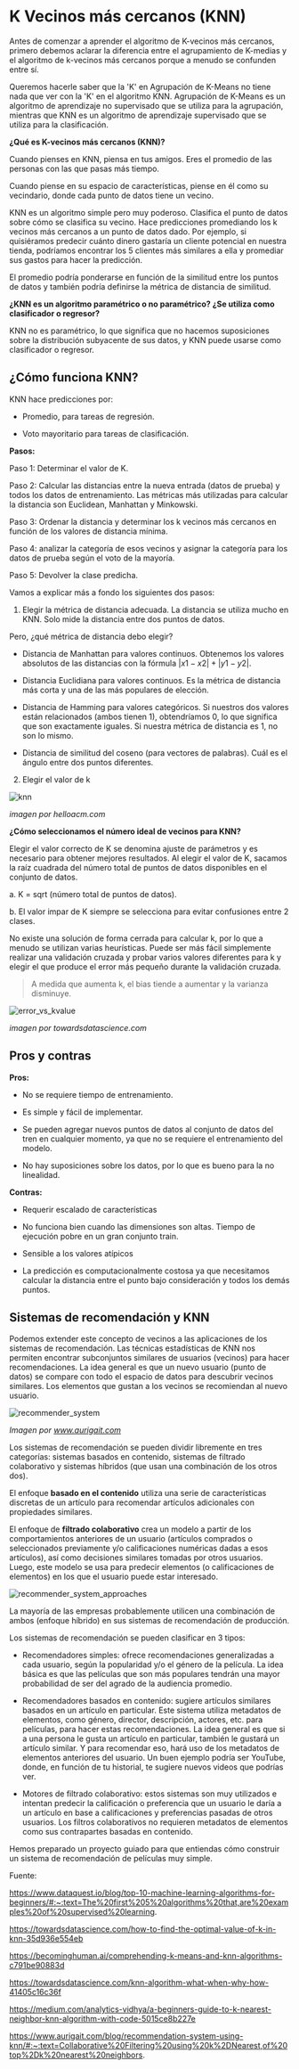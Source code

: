 # K Vecinos más cercanos (KNN)

Antes de comenzar a aprender el algoritmo de K-vecinos más cercanos, primero debemos aclarar la diferencia entre el agrupamiento de K-medias y el algoritmo de k-vecinos más cercanos porque a menudo se confunden entre sí.

Queremos hacerle saber que la 'K' en Agrupación de K-Means no tiene nada que ver con la 'K' en el algoritmo KNN. Agrupación de K-Means es un algoritmo de aprendizaje no supervisado que se utiliza para la agrupación, mientras que KNN es un algoritmo de aprendizaje supervisado que se utiliza para la clasificación.

**¿Qué es K-vecinos más cercanos (KNN)?**

Cuando pienses en KNN, piensa en tus amigos. Eres el promedio de las personas con las que pasas más tiempo.

Cuando piense en su espacio de características, piense en él como su vecindario, donde cada punto de datos tiene un vecino.

KNN es un algoritmo simple pero muy poderoso. Clasifica el punto de datos sobre cómo se clasifica su vecino. Hace predicciones promediando los k vecinos más cercanos a un punto de datos dado. Por ejemplo, si quisiéramos predecir cuánto dinero gastaría un cliente potencial en nuestra tienda, podríamos encontrar los 5 clientes más similares a ella y promediar sus gastos para hacer la predicción.

El promedio podría ponderarse en función de la similitud entre los puntos de datos y también podría definirse la métrica de distancia de similitud.

**¿KNN es un algoritmo paramétrico o no paramétrico? ¿Se utiliza como clasificador o regresor?**

KNN no es paramétrico, lo que significa que no hacemos suposiciones sobre la distribución subyacente de sus datos, y KNN puede usarse como clasificador o regresor.

## ¿Cómo funciona KNN?

KNN hace predicciones por:

- Promedio, para tareas de regresión.

- Voto mayoritario para tareas de clasificación.

**Pasos:**

Paso 1: Determinar el valor de K.

Paso 2: Calcular las distancias entre la nueva entrada (datos de prueba) y todos los datos de entrenamiento. Las métricas más utilizadas para calcular la distancia son Euclidean, Manhattan y Minkowski.

Paso 3: Ordenar la distancia y determinar los k vecinos más cercanos en función de los valores de distancia mínima.

Paso 4: analizar la categoría de esos vecinos y asignar la categoría para los datos de prueba según el voto de la mayoría.

Paso 5: Devolver la clase predicha.

Vamos a explicar más a fondo los siguientes dos pasos:

1. Elegir la métrica de distancia adecuada. La distancia se utiliza mucho en KNN. Solo mide la distancia entre dos puntos de datos.

Pero, ¿qué métrica de distancia debo elegir?

- Distancia de Manhattan para valores continuos. Obtenemos los valores absolutos de las distancias con la fórmula $|x1 - x2| + |y1 - y2|$.

- Distancia Euclidiana para valores continuos. Es la métrica de distancia más corta y una de las más populares de elección.

- Distancia de Hamming para valores categóricos. Si nuestros dos valores están relacionados (ambos tienen 1), obtendríamos 0, lo que significa que son exactamente iguales. Si nuestra métrica de distancia es 1, no son lo mismo.

- Distancia de similitud del coseno (para vectores de palabras). Cuál es el ángulo entre dos puntos diferentes.

2. Elegir el valor de k

![knn](https://github.com/4GeeksAcademy/machine-learning-content/blob/master/assets/knn.jpg?raw=true)

*imagen por helloacm.com*

**¿Cómo seleccionamos el número ideal de vecinos para KNN?**

Elegir el valor correcto de K se denomina ajuste de parámetros y es necesario para obtener mejores resultados. Al elegir el valor de K, sacamos la raíz cuadrada del número total de puntos de datos disponibles en el conjunto de datos.

a. K = sqrt (número total de puntos de datos).

b. El valor impar de K siempre se selecciona para evitar confusiones entre 2 clases.

No existe una solución de forma cerrada para calcular k, por lo que a menudo se utilizan varias heurísticas. Puede ser más fácil simplemente realizar una validación cruzada y probar varios valores diferentes para k y elegir el que produce el error más pequeño durante la validación cruzada.

> A medida que aumenta k, el bias tiende a aumentar y la varianza disminuye.

![error_vs_kvalue](https://github.com/4GeeksAcademy/machine-learning-content/blob/master/assets/error_vs_kvalue.jpg?raw=true)

*imagen por towardsdatascience.com*

## Pros y contras

**Pros:**

- No se requiere tiempo de entrenamiento.

- Es simple y fácil de implementar.

- Se pueden agregar nuevos puntos de datos al conjunto de datos del tren en cualquier momento, ya que no se requiere el entrenamiento del modelo.

- No hay suposiciones sobre los datos, por lo que es bueno para la no linealidad.

**Contras:**

- Requerir escalado de características

- No funciona bien cuando las dimensiones son altas. Tiempo de ejecución pobre en un gran conjunto train.

- Sensible a los valores atípicos

- La predicción es computacionalmente costosa ya que necesitamos calcular la distancia entre el punto bajo consideración y todos los demás puntos.


## Sistemas de recomendación y KNN

Podemos extender este concepto de vecinos a las aplicaciones de los sistemas de recomendación. Las técnicas estadísticas de KNN nos permiten encontrar subconjuntos similares de usuarios (vecinos) para hacer recomendaciones. La idea general es que un nuevo usuario (punto de datos) se compare con todo el espacio de datos para descubrir vecinos similares. Los elementos que gustan a los vecinos se recomiendan al nuevo usuario.

![recommender_system](https://github.com/4GeeksAcademy/machine-learning-content/blob/master/assets/recommender_system.jpg?raw=true)

*Imagen por www.aurigait.com*

Los sistemas de recomendación se pueden dividir libremente en tres categorías: sistemas basados ​​en contenido, sistemas de filtrado colaborativo y sistemas híbridos (que usan una combinación de los otros dos).

El enfoque **basado en el contenido** utiliza una serie de características discretas de un artículo para recomendar artículos adicionales con propiedades similares.

El enfoque de **filtrado colaborativo** crea un modelo a partir de los comportamientos anteriores de un usuario (artículos comprados o seleccionados previamente y/o calificaciones numéricas dadas a esos artículos), así como decisiones similares tomadas por otros usuarios. Luego, este modelo se usa para predecir elementos (o calificaciones de elementos) en los que el usuario puede estar interesado.

![recommender_system_approaches](https://github.com/4GeeksAcademy/machine-learning-content/blob/master/assets/recommender_system_approaches.jpg?raw=true)

La mayoría de las empresas probablemente utilicen una combinación de ambos (enfoque híbrido) en sus sistemas de recomendación de producción.

Los sistemas de recomendación se pueden clasificar en 3 tipos:

- Recomendadores simples: ofrece recomendaciones generalizadas a cada usuario, según la popularidad y/o el género de la película. La idea básica es que las películas que son más populares tendrán una mayor probabilidad de ser del agrado de la audiencia promedio.

- Recomendadores basados ​​en contenido: sugiere artículos similares basados ​​en un artículo en particular. Este sistema utiliza metadatos de elementos, como género, director, descripción, actores, etc. para películas, para hacer estas recomendaciones. La idea general es que si a una persona le gusta un artículo en particular, también le gustará un artículo similar. Y para recomendar eso, hará uso de los metadatos de elementos anteriores del usuario. Un buen ejemplo podría ser YouTube, donde, en función de tu historial, te sugiere nuevos videos que podrías ver.

- Motores de filtrado colaborativo: estos sistemas son muy utilizados e intentan predecir la calificación o preferencia que un usuario le daría a un artículo en base a calificaciones y preferencias pasadas de otros usuarios. Los filtros colaborativos no requieren metadatos de elementos como sus contrapartes basadas en contenido.

Hemos preparado un proyecto guiado para que entiendas cómo construir un sistema de recomendación de películas muy simple.

Fuente:

https://www.dataquest.io/blog/top-10-machine-learning-algorithms-for-beginners/#:~:text=The%20first%205%20algorithms%20that,are%20examples%20of%20supervised%20learning.

https://towardsdatascience.com/how-to-find-the-optimal-value-of-k-in-knn-35d936e554eb

https://becominghuman.ai/comprehending-k-means-and-knn-algorithms-c791be90883d

https://towardsdatascience.com/knn-algorithm-what-when-why-how-41405c16c36f

https://medium.com/analytics-vidhya/a-beginners-guide-to-k-nearest-neighbor-knn-algorithm-with-code-5015ce8b227e

https://www.aurigait.com/blog/recommendation-system-using-knn/#:~:text=Collaborative%20Filtering%20using%20k%2DNearest,of%20top%2Dk%20nearest%20neighbors.
